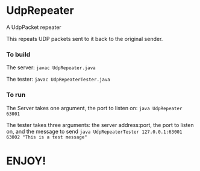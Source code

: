 # UdpRepeater
A UdpPacket repeater

This repeats UDP packets sent to it back to the original sender.

### To build

The server:
`javac UdpRepeater.java`

The tester:
`javac UdpRepeaterTester.java`


### To run

The Server takes one argument, the port to listen on:
`java UdpRepeater 63001`

The tester takes three arguments: the server address:port, the port to listen on, and the message to send
`java UdpRepeaterTester 127.0.0.1:63001 63002 "This is a test message" `


# ENJOY!
